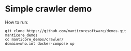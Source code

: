 # Simple crawler demo

How to run:
```
git clone https://github.com/manticoresoftware/demos.git manticore_demos
cd manticore_demos/crawler/
domain=who.int docker-compose up
```

